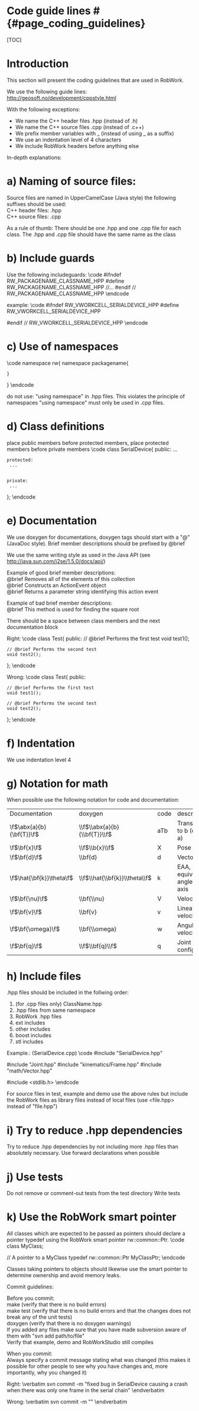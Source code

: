 # Code guide lines # {#page_coding_guidelines}

[TOC]

# Introduction #

This section will present the coding guidelines that are used in RobWork. <br>

We use the following guide lines:<br>
http://geosoft.no/development/cppstyle.html

With the following exceptions:
<UL>
<LI> We name the C++ header files .hpp (instead of .h)
<LI> We name the C++ source files .cpp (instead of .c++)
<LI> We prefix member variables with _ (instead of using _ as a suffix)
<LI> We use an indentation level of 4 characters
<LI> We include RobWork headers before anything else
</UL>
In-depth explanations:

# a) Naming of source files: #

Source files are named in UpperCamelCase (Java style) the following suffixes should be used:<br>
C++ header files: .hpp<br>
C++ source files: .cpp<br>

As a rule of thumb: There should be one .hpp and one .cpp file for each class. The .hpp and .cpp
file should have the same name as the class


# b) Include guards #
Use the following includeguards:
\code
#ifndef RW_PACKAGENAME_CLASSNAME_HPP
#define RW_PACKAGENAME_CLASSNAME_HPP
//...
#endif // RW_PACKAGENAME_CLASSNAME_HPP
\endcode

example:
\code
#ifndef RW_VWORKCELL_SERIALDEVICE_HPP
#define RW_VWORKCELL_SERIALDEVICE_HPP

#endif // RW_VWORKCELL_SERIALDEVICE_HPP
\endcode

# c) Use of namespaces # 
\code
namespace rw{
    namespace packagename{

    }
}
\endcode

do not use: "using namespace" in .hpp files. This violates the principle of namespaces
"using namespace" must only be used in .cpp files.


# d) Class definitions #
place public members before protected members, place protected members before private members
\code
class SerialDevice{
    public:
     ...

    protected:
     ...


    private:
     ...
};
\endcode

# e) Documentation #
We use doxygen for documentations, doxygen tags should start with a "\@" (JavaDoc style). Brief member
descriptions should be prefixed by \@brief

We use the same writing style as used in the Java API (see http://java.sun.com/j2se/1.5.0/docs/api/)

Example of good brief member descriptions:<br>
\@brief Removes all of the elements of this collection<br>
\@brief Constructs an ActionEvent object<br>
\@brief Returns a parameter string identifying this action event<br>

Example of bad brief member descriptions:<br>
\@brief This method is used for finding the square root

There should be a space between class members and the next documentation block

Right:
\code
class Test{
    public:
    // @brief Performs the first test
    void test1();

    // @brief Performs the second test
    void test2();
};
\endcode

Wrong:
\code
class Test{
    public:

    // @brief Performs the first test
    void test1();

    // @brief Performs the second test
    void test2();
};
\endcode

# f) Indentation #
We use indentation level 4

# g) Notation for math #
When possible use the following notation for code and documentation:<br>
<TABLE>
<TR> <TD>Documentation</TD> <TD>doxygen</TD> <TD>code </TD> <TD>description</TD></TR>
<TR> <TD>\f$\abx{a}{b}{\bf{T}}\f$</TD> <TD>\\f$\\abx{a}{b}{\\bf{T}}\\f$ </TD> <TD>aTb</TD> <TD>Transform a to b (or b wrt. a)</TD></TR>
<TR> <TD>\f$\bf{x}\f$</TD> <TD>\\f$\\b{x}\\f$</TD> <TD>X</TD> <TD>Pose</TD></TR>
<TR> <TD>\f$\bf{d}\f$</TD> <TD>\\bf{d}</TD> <TD>d</TD> <TD>Vector</TD></TR>
<TR> <TD>\f$\hat{\bf{k}}\theta\f$</TD> <TD>\\f$\\hat{\\bf{k}}\\theta\\f$</TD> <TD>k</TD> <TD>EAA, equivalent angle and axis</TD></TR>
<TR> <TD>\f$\bf{\nu}\f$</TD> <TD>\\bf{\\nu}</TD> <TD>V</TD> <TD>VelocityScrew</TD></TR>
<TR> <TD>\f$\bf{v}\f$</TD> <TD>\\bf{v}</TD> <TD>v</TD> <TD>Linear velocity</TD></TR>
<TR> <TD>\f$\bf{\omega}\f$</TD> <TD>\\bf{\\omega}</TD> <TD>w</TD> <TD>Angular velocity</TD></TR>
<TR> <TD>\f$\bf{q}\f$</TD> <TD>\\f$\\bf{q}\\f$</TD> <TD>q</TD> <TD>Joint configuration</TD></TR>
</TABLE>

# h) Include files #
.hpp files should be included in the follwing order:
<OL>
<LI> (for .cpp files only) ClassName.hpp
<LI> .hpp files from same namespace
<LI> RobWork .hpp files
<LI> ext includes
<LI> other includes
<LI> boost includes
<LI> stl includes
</OL>

Example.: (SerialDevice.cpp)
\code
#include "SerialDevice.hpp"

#include "Joint.hpp"
#include "kinematics/Frame.hpp"
#include "math/Vector.hpp"

#include <stdlib.h>
\endcode

For source files in test, example and demo use the above rules but include the
RobWork files as library files instead of local files (use <file.hpp> instead of "file.hpp")


# i) Try to reduce .hpp dependencies #
Try to reduce .hpp dependencies by not including more .hpp files than absolutely necessary.
Use forward declarations when possible

# j) Use tests #
Do not remove or comment-out tests from the test directory
Write tests

# k) Use the RobWork smart pointer #
All classes which are expected to be passed as pointers should declare a pointer typedef using the
RobWork smart pointer rw::common::Ptr.
\code
class MyClass;

// A pointer to a MyClass
typedef rw::common::Ptr<MyClass> MyClassPtr;
\endcode

Classes taking pointers to objects should likewise use the smart pointer to determine ownership
and avoid memory leaks.

Commit guidelines:

Before you commit:<br>
make (verify that there is no build errors)<br>
make test (verify that there is no build errors and that the changes does not break any of the unit tests)<br>
doxygen (verify that there is no doxygen warnings)<br>
If you added any files make sure that you have made subversion aware of them with "svn add path/to/file"<br>
Verify that example, demo and RobWorkStudio still compiles

When you commit:<br>
Always specify a commit message stating what was changed (this makes it possible for other people to see
why you have changes and, more importantly, why you changed it)

Right:
\verbatim
svn commit -m "fixed bug in SerialDevice causing a crash when there was only one frame in the serial chain"
\endverbatim

Wrong:
\verbatim
svn commit -m ""
\endverbatim


